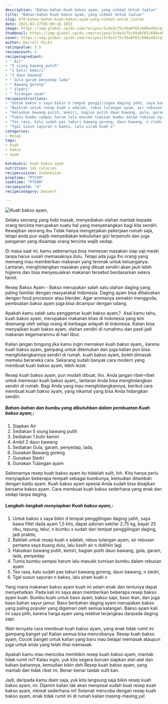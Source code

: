 ```yaml
---
description: "Bahan-bahan Kuah bakso ayam, yang nikmat Untuk Jualan"
title: "Bahan-bahan Kuah bakso ayam, yang nikmat Untuk Jualan"
slug: 670-bahan-bahan-kuah-bakso-ayam-yang-nikmat-untuk-jualan
date: 2021-03-27T05:09:10.183Z
image: https://img-global.cpcdn.com/recipes/5c9a3c75c59a0f65/680x482cq70/kuah-bakso-ayam-foto-resep-utama.jpg
thumbnail: https://img-global.cpcdn.com/recipes/5c9a3c75c59a0f65/680x482cq70/kuah-bakso-ayam-foto-resep-utama.jpg
cover: https://img-global.cpcdn.com/recipes/5c9a3c75c59a0f65/680x482cq70/kuah-bakso-ayam-foto-resep-utama.jpg
author: Darrell Hicks
ratingvalue: 3.5
reviewcount: 4
recipeingredient:
- " Air"
- "5 siung bawang putih"
- "1 butir kemiri"
- "2 daun bawang"
- " Gula garam penyedap lada"
- " Bawang goreng"
- " Sledri"
- " Tulangan ayam"
recipeinstructions:
- "Untuk bakso x saya bikin d tempat penggilingan daging yahh, saya bawa fillet dada ayam 1,5 kilo, dapat adonan sekitar 2,75 kg, bayar 25 ribu, tepung, telur, n bumbu x sudah dari tempat penggilingan daging, jadi praktis,"
- "Baiklah untuk resep kuah x adalah, rebus tulangan ayam, air rebusan pertama saya buang dulu, lalu kasih air n didihkn lagi"
- "Haluskan bawang putih, kemiri, bagian putih daun bawang, gula, garam, lada, penyedap"
- "Tumis bumbu sampai harum lalu masukk tumisan bumbu dalam rebusan ayam"
- "Tes rasa, kalu sudah pas taburi bawang goreng, daun bawang, n sledri,"
- "Tgal susun sayuran n bakso, lalu siram kuah x"
categories:
- Resep
tags:
- kuah
- bakso
- ayam

katakunci: kuah bakso ayam 
nutrition: 141 calories
recipecuisine: Indonesian
preptime: "PT25M"
cooktime: "PT58M"
recipeyield: "4"
recipecategory: Dessert

---
```



![Kuah bakso ayam,](https://img-global.cpcdn.com/recipes/5c9a3c75c59a0f65/680x482cq70/kuah-bakso-ayam-foto-resep-utama.jpg)

Selaku seorang yang hobi masak, menyediakan olahan mantab kepada orang tercinta merupakan suatu hal yang menyenangkan bagi kita sendiri. Kewajiban seorang ibu Tidak hanya mengerjakan pekerjaan rumah saja, tetapi anda pun wajib menyediakan kebutuhan gizi terpenuhi dan juga panganan yang disantap orang tercinta wajib sedap.

Di masa  saat ini, kamu sebenarnya bisa memesan masakan siap saji meski tanpa harus susah memasaknya dulu. Tetapi ada juga lho orang yang memang mau memberikan makanan yang terenak untuk keluarganya. Lantaran, menghidangkan masakan yang dibuat sendiri akan jauh lebih higienis dan bisa menyesuaikan makanan tersebut berdasarkan selera famili. 

Resep Bakso Ayam - Bakso merupakan salah satu olahan daging yang paling familiar dengan masyarakat Indonesia. Daging ayam bisa dihaluskan dengan food processor atau blender. Agar aromanya semakin menggoda, pembuatan bakso ayam juga bisa dicampur dengan udang.

Apakah kamu salah satu penggemar kuah bakso ayam,?. Asal kamu tahu, kuah bakso ayam, merupakan makanan khas di Indonesia yang kini disenangi oleh setiap orang di berbagai wilayah di Indonesia. Kalian bisa menyajikan kuah bakso ayam, olahan sendiri di rumahmu dan pasti jadi makanan kegemaranmu di hari libur.

Kalian jangan bingung jika kamu ingin memakan kuah bakso ayam,, karena kuah bakso ayam, gampang untuk ditemukan dan juga kalian pun bisa menghidangkannya sendiri di rumah. kuah bakso ayam, boleh dimasak memalui beraneka cara. Sekarang sudah banyak cara modern yang membuat kuah bakso ayam, lebih lezat.

Resep kuah bakso ayam, pun mudah dibuat, lho. Anda jangan ribet-ribet untuk memesan kuah bakso ayam,, lantaran Anda bisa menghidangkan sendiri di rumah. Bagi Anda yang mau menghidangkannya, berikut cara membuat kuah bakso ayam, yang nikamat yang bisa Anda hidangkan sendiri.

<!--inarticleads1-->

##### Bahan-bahan dan bumbu yang dibutuhkan dalam pembuatan Kuah bakso ayam,:

1. Siapkan  Air
1. Sediakan 5 siung bawang putih
1. Sediakan 1 butir kemiri
1. Ambil 2 daun bawang
1. Sediakan  Gula, garam, penyedap, lada,
1. Gunakan  Bawang goreng
1. Gunakan  Sledri
1. Gunakan  Tulangan ayam


Sebenarnya resep kuah bakso ayam itu tidaklah sulit, loh. Kita hanya perlu menyiapkan beberapa rempah sebagai bumbunya, kemudian ditambah dengan kaldu ayam. Kuah bakso ayam spesial Anda sudah bisa disajikan bersama bakso ayam. Cara membuat kuah bakso sederhana yang enak dan sedap tanpa daging. 

<!--inarticleads2-->

##### Langkah-langkah menyiapkan Kuah bakso ayam,:

1. Untuk bakso x saya bikin d tempat penggilingan daging yahh, saya bawa fillet dada ayam 1,5 kilo, dapat adonan sekitar 2,75 kg, bayar 25 ribu, tepung, telur, n bumbu x sudah dari tempat penggilingan daging, jadi praktis,
1. Baiklah untuk resep kuah x adalah, rebus tulangan ayam, air rebusan pertama saya buang dulu, lalu kasih air n didihkn lagi
1. Haluskan bawang putih, kemiri, bagian putih daun bawang, gula, garam, lada, penyedap
1. Tumis bumbu sampai harum lalu masukk tumisan bumbu dalam rebusan ayam
1. Tes rasa, kalu sudah pas taburi bawang goreng, daun bawang, n sledri,
1. Tgal susun sayuran n bakso, lalu siram kuah x


Yang mana makanan bakso ayam kuah ini selain enak dan tentunya dapat menyehatkan. Pada kali ini saya akan memberikan beberapa resep bakso ayam kuah. Bumbu kuah untuk baso ayam, bakso sapi, baso ikan, dan juga baso bahan sayur jamur. Baso berbahan daging ayam merupakan bakso yang paling populer yang digemari oleh semua kalangan. Bakso ayam kali ini saya pilih, karena harga ayam yang relative terjangkau daripada daging sapi. 

Wah ternyata cara membuat kuah bakso ayam, yang enak tidak rumit ini gampang banget ya! Kalian semua bisa mencobanya. Resep kuah bakso ayam, Cocok banget untuk kalian yang baru mau belajar memasak ataupun juga untuk anda yang telah lihai memasak.

Apakah kamu mau mencoba membikin resep kuah bakso ayam, mantab tidak rumit ini? Kalau ingin, yuk kita segera buruan siapkan alat-alat dan bahan-bahannya, kemudian bikin deh Resep kuah bakso ayam, yang mantab dan tidak ribet ini. Benar-benar taidak sulit kan. 

Jadi, daripada kamu diam saja, yuk kita langsung saja bikin resep kuah bakso ayam, ini. Dijamin kalian tak akan menyesal sudah buat resep kuah bakso ayam, nikmat sederhana ini! Selamat mencoba dengan resep kuah bakso ayam, enak tidak rumit ini di rumah kalian masing-masing,ya!.

